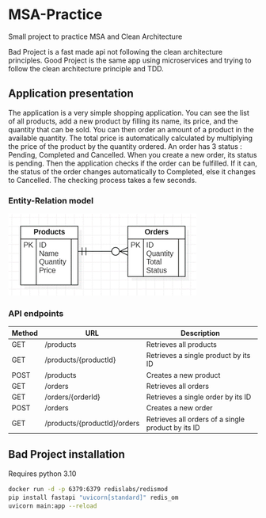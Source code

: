 # MSA-Practice

Small project to practice MSA and Clean Architecture

Bad Project is a fast made api not following the clean architecture principles.
Good Project is the same app using microservices and trying to follow the clean architecture principle and TDD.

## Application presentation

The application is a very simple shopping application. You can see the list of all products, add a new product by filling its name, its price, and the quantity that can be sold. You can then order an amount of a product in the available quantity. The total price is automatically calculated by multiplying the price of the product by the quantity ordered. An order has 3 status : Pending, Completed and Cancelled. When you create a new order, its status is pending. Then the application checks if the order can be fulfilled. If it can, the status of the order changes automatically to Completed, else it changes to Cancelled. The checking process takes a few seconds.

### Entity-Relation model

![Entity-Relation model](ER_model.png)

### API endpoints

| Method | URL                          | Description                                        |
| ------ | ---------------------------- | -------------------------------------------------- |
| GET    | /products                    | Retrieves all products                             |
| GET    | /products/{productId}        | Retrieves a single product by its ID               |
| POST   | /products                    | Creates a new product                              |
| GET    | /orders                      | Retrieves all orders                               |
| GET    | /orders/{orderId}            | Retrieves a single order by its ID                 |
| POST   | /orders                      | Creates a new order                                |
| GET    | /products/{productId}/orders | Retrieves all orders of a single product by its ID |

## Bad Project installation

Requires python 3.10

```bash
docker run -d -p 6379:6379 redislabs/redismod
pip install fastapi "uvicorn[standard]" redis_om
uvicorn main:app --reload
```
